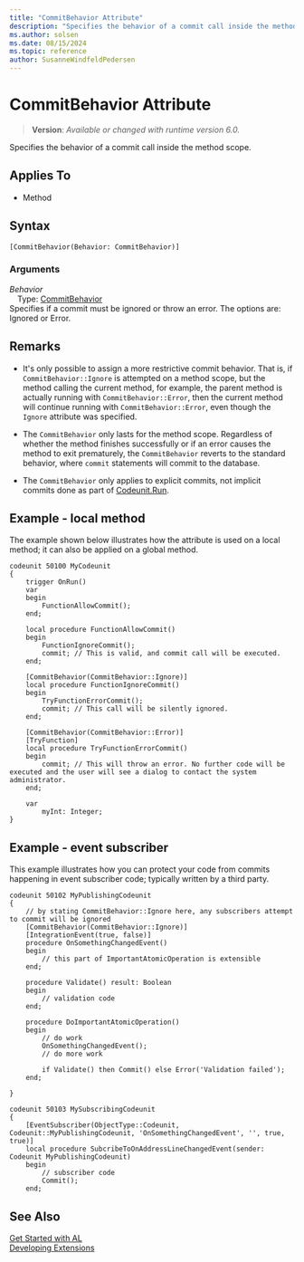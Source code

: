 ```yaml
---
title: "CommitBehavior Attribute"
description: "Specifies the behavior of a commit call inside the method scope."
ms.author: solsen
ms.date: 08/15/2024
ms.topic: reference
author: SusanneWindfeldPedersen
---
```

[//]: # (START>DO_NOT_EDIT)
[//]: # (IMPORTANT:Do not edit any of the content between here and the END>DO_NOT_EDIT.)
[//]: # (Any modifications should be made in the .xml files in the ModernDev repo.)

# CommitBehavior Attribute
> **Version**: _Available or changed with runtime version 6.0._

Specifies the behavior of a commit call inside the method scope.


## Applies To

- Method


## Syntax

```AL
[CommitBehavior(Behavior: CommitBehavior)]
```

### Arguments
*Behavior*  
&emsp;Type: [CommitBehavior](../methods-auto/commitbehavior/commitbehavior-option.md)  
Specifies if a commit must be ignored or throw an error. The options are: Ignored or Error.  

[//]: # (IMPORTANT: END>DO_NOT_EDIT)


## Remarks

- It's only possible to assign a more restrictive commit behavior. That is, if `CommitBehavior::Ignore` is attempted on a method scope, but the method calling the current method, for example, the parent method is actually running with `CommitBehavior::Error`, then the current method will continue running with `CommitBehavior::Error`, even though the `Ignore` attribute was specified.

- The `CommitBehavior` only lasts for the method scope. Regardless of whether the method finishes successfully or if an error causes the method to exit prematurely, the `CommitBehavior` reverts to the standard behavior, where `commit` statements will commit to the database.

- The `CommitBehavior` only applies to explicit commits, not implicit commits done as part of [Codeunit.Run](../methods-auto/codeunit/codeunit-run-method.md). 

## Example - local method

The example shown below illustrates how the attribute is used on a local method; it can also be applied on a global method.

```AL
codeunit 50100 MyCodeunit
{
    trigger OnRun()
    var
    begin
        FunctionAllowCommit();
    end;

    local procedure FunctionAllowCommit()
    begin
        FunctionIgnoreCommit();
        commit; // This is valid, and commit call will be executed.
    end;

    [CommitBehavior(CommitBehavior::Ignore)]
    local procedure FunctionIgnoreCommit()
    begin
        TryFunctionErrorCommit();
        commit; // This call will be silently ignored.
    end;

    [CommitBehavior(CommitBehavior::Error)]
    [TryFunction]
    local procedure TryFunctionErrorCommit()
    begin
        commit; // This will throw an error. No further code will be executed and the user will see a dialog to contact the system administrator.
    end;

    var
        myInt: Integer;
}
```

## Example - event subscriber

This example illustrates how you can protect your code from commits happening in event subscriber code; typically written by a third party.

```AL
codeunit 50102 MyPublishingCodeunit
{
    // by stating CommitBehavior::Ignore here, any subscribers attempt to commit will be ignored
    [CommitBehavior(CommitBehavior::Ignore)]
    [IntegrationEvent(true, false)]
    procedure OnSomethingChangedEvent()
    begin
        // this part of ImportantAtomicOperation is extensible
    end;

    procedure Validate() result: Boolean
    begin
        // validation code 
    end;

    procedure DoImportantAtomicOperation()
    begin
        // do work
        OnSomethingChangedEvent();
        // do more work

        if Validate() then Commit() else Error('Validation failed');
    end;

}

codeunit 50103 MySubscribingCodeunit
{
    [EventSubscriber(ObjectType::Codeunit, Codeunit::MyPublishingCodeunit, 'OnSomethingChangedEvent', '', true, true)]
    local procedure SubcribeToOnAddressLineChangedEvent(sender: Codeunit MyPublishingCodeunit)
    begin
        // subscriber code
        Commit();
    end;

```

## See Also  
[Get Started with AL](../devenv-get-started.md)  
[Developing Extensions](../devenv-dev-overview.md)  